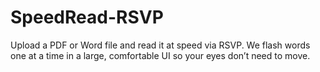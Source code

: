 # SpeedRead-RSVP
Upload a PDF or Word file and read it at speed via RSVP. We flash words one at a time in a large, comfortable UI so your eyes don’t need to move.

